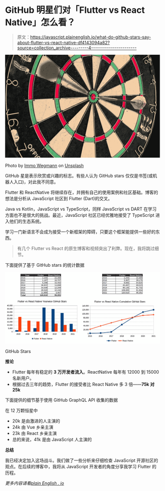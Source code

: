 # GitHub 明星们对「Flutter vs React Native」怎么看？

> 原文：<https://javascript.plainenglish.io/what-do-github-stars-say-about-flutter-vs-react-native-df4143094a82?source=collection_archive---------4----------------------->

![](img/38f964a4a14eb3b72c11385b3d6395f3.png)

Photo by [Immo Wegmann](https://unsplash.com/@macroman?utm_source=unsplash&utm_medium=referral&utm_content=creditCopyText) on [Unsplash](https://unsplash.com/s/photos/dart?utm_source=unsplash&utm_medium=referral&utm_content=creditCopyText)

GitHub 星是表示欣赏或兴趣的标志。有些人认为 GitHub stars 仅仅是书签(或机器人入口)，对此我不同意。

Flutter 和 ReactNative 将继续存在，并拥有自己的使用案例和社区基础。博客的想法是分析从 JavaScript 社区到 Flutter (Dart)的交叉。

Java vs Kotlin，JavaScript vs TypeScript，同样 JavaScript vs DART 在学习方面也不是很大的挑战。最近，JavaScript 社区已经优雅地接受了 TypeScript 进入他们的生态系统。

学习一门新语言不会成为接受一个新框架的障碍，只要这个框架能提供一些好的东西。

> 有几个 Flutter vs React 的原生博客和视频突出了利弊。现在，我将跳过细节。

下面提供了基于 GitHub stars 的统计数据

![](img/9c9e1a3e9474a9c5a6d00f2349a199d7.png)

GitHub Stars

**推论**

*   Flutter 每年有稳定的 **3 万开发者流入**。ReactNative 每年有 12000 到 15000 名新用户。
*   根据过去三年的趋势，Flutter 的接受者比 React Native 多 3 倍——**75k 对 25k**

下面提供的细节基于使用 GitHub GraphQL API 收集的数据

在 12 万颗恒星中

*   20k 是由激进的人主演的
*   24k 由 Vue 乡亲主演
*   23k 由 React 乡亲主演
*   总的来说，41k 是由 JavaScript 人主演的

**总结**

我已经决定加入这场战斗。我们做了一些分析来仔细检查 JavaScript 开源社区的观点。在后续的博客中，我将从 JavaScript 开发者的角度分享我学习 Flutter 的历程。

*更多内容请看*[*plain English . io*](http://plainenglish.io/)
